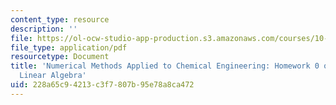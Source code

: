 ```yaml
---
content_type: resource
description: ''
file: https://ol-ocw-studio-app-production.s3.amazonaws.com/courses/10-34-numerical-methods-applied-to-chemical-engineering-fall-2015/228a65c94213c3f7807b95e78a8ca472_MIT10_34F15_HW0.pdf
file_type: application/pdf
resourcetype: Document
title: 'Numerical Methods Applied to Chemical Engineering: Homework 0 on MATLAB and
  Linear Algebra'
uid: 228a65c9-4213-c3f7-807b-95e78a8ca472
---
```

